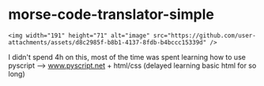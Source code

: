 # morse-code-translator-simple
```img
<img width="191" height="71" alt="image" src="https://github.com/user-attachments/assets/d8c2985f-b8b1-4137-8fdb-b4bccc15339d" />
```
I didn't spend 4h on this, most of the time was spent learning how to use pyscript --> www.pyscript.net + html/css (delayed learning basic html for so long)

